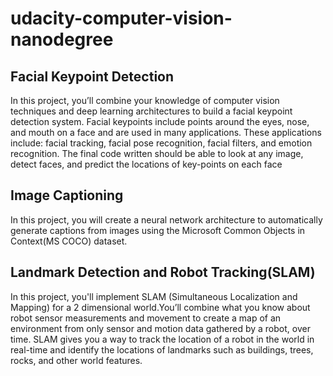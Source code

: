 # udacity-computer-vision-nanodegree

## Facial Keypoint Detection
In this project, you’ll combine your knowledge of computer vision techniques and deep learning architectures to build a facial keypoint detection system. Facial keypoints include points around the eyes, nose, and mouth on a face and are used in many applications. These applications include: facial tracking, facial pose recognition, facial filters, and emotion recognition.
The final code written should be able to look at any image, detect faces, and predict the locations of key-points on each face

## Image Captioning
In this project, you will create a neural network architecture to automatically generate captions from images using the Microsoft Common Objects in Context(MS COCO) dataset.

## Landmark Detection and Robot Tracking(SLAM)
In this project, you'll implement SLAM (Simultaneous Localization and Mapping) for a 2 dimensional world.You’ll combine what you know about robot sensor measurements and movement to create a map of an environment from only sensor and motion data gathered by a robot, over time. SLAM gives you a way to track the location of a robot in the world in real-time and identify the locations of landmarks such as buildings, trees, rocks, and other world features. 
